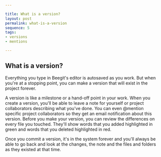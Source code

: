 ```yaml
---

title: What is a version?
layout: post
permalink: what-is-a-version 
sequence: 5
tags:
- versions
- mentions

---
```

## What is a version? 
Everything you type in Beegit's editor is autosaved as you work. But when you're at a stopping point, you can make a version that will exist in the project forever. 

A version is like a milestone or a hand-off point in your work. When you create a version, you'll be able to leave a note for yourself or project collaborators describing what you've done. You can even @mention specific project collaborators so they get an email notification about this version. Before you make your version, you can review the differences on every file you touched. They'll show words that you added highlighted in green and words that you deleted highlighted in red. 

Once you commit a version, it's in the system forever and you'll always be able to go back and look at the changes, the note and the files and folders as they existed at that time. 
